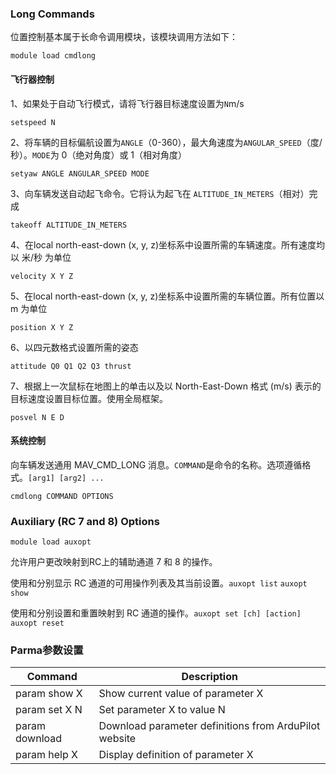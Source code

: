 ### Long Commands

位置控制基本属于长命令调用模块，该模块调用方法如下：

```
module load cmdlong
```

#### 飞行器控制

1、如果处于自动飞行模式，请将飞行器目标速度设置为`N`m/s

```
setspeed N
```

2、将车辆的目标偏航设置为`ANGLE`（0-360），最大角速度为`ANGULAR_SPEED`（度/秒）。`MODE`为 0（绝对角度）或 1（相对角度）

```
setyaw ANGLE ANGULAR_SPEED MODE
```

3、向车辆发送自动起飞命令。它将认为起飞在 `ALTITUDE_IN_METERS`（相对）完成

```
takeoff ALTITUDE_IN_METERS
```

4、在local north-east-down (x, y, z)坐标系中设置所需的车辆速度。所有速度均以 米/秒 为单位

```
velocity X Y Z
```

5、在local north-east-down (x, y, z)坐标系中设置所需的车辆位置。所有位置以 m 为单位

```
position X Y Z
```

6、以四元数格式设置所需的姿态

```
attitude Q0 Q1 Q2 Q3 thrust
```

7、根据上一次鼠标在地图上的单击以及以 North-East-Down 格式 (m/s) 表示的目标速度设置目标位置。使用全局框架。

```
posvel N E D
```

#### 系统控制

向车辆发送通用 MAV_CMD_LONG 消息。`COMMAND`是命令的名称。选项遵循格式。`[arg1] [arg2] ...`

```
cmdlong COMMAND OPTIONS
```



### Auxiliary (RC 7 and 8) Options

```
module load auxopt
```

允许用户更改映射到RC上的辅助通道 7 和 8 的操作。

使用和分别显示 RC 通道的可用操作列表及其当前设置。`auxopt list` `auxopt show`

使用和分别设置和重置映射到 RC 通道的操作。`auxopt set [ch] [action]` `auxopt reset`



### Parma参数设置

| **Command**    | **Description**                                       |
| -------------- | ----------------------------------------------------- |
| param show X   | Show current value of parameter X                     |
| param set X N  | Set parameter X to value N                            |
| param download | Download parameter definitions from ArduPilot website |
| param help X   | Display definition of parameter X                     |
